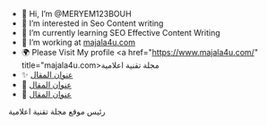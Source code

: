 - 👋 Hi, I’m @MERYEM123BOUH
- 👀 I’m interested in Seo Content writing
- 🌱 I’m currently learning SEO Effective Content Writing
- 💞️ I’m working at <a href="https://www.majala4u.com/" title="مجلة تقنية اعلامية">majala4u.com</a>
- 🌍 Please Visit My profile <a href="https://www.majala4u.com/" title="majala4u.com>مجلة تقنية اعلامية </a>
- ✨ <a href="https://www.majala4u.com/" title="افكار و مشاريع">عنوان المقال</a>
- 🚀 <a href="https://www.majala4u.com/" title="اخبار دولية">عنوان المقال</a>
- 🙌 <a href="https://www.majala4u.com/" title="اسعار العملات">عنوان المقال</a>

<p>رئيس موقع مجلة تقنية اعلامية</p>
<!---
MERYEM123BOUH/MERYEM123BOUH is a ✨ special ✨ repository because its `README.md` (this file) appears on your GitHub profile.
You can click the Preview link to take a look at your changes.
--->
